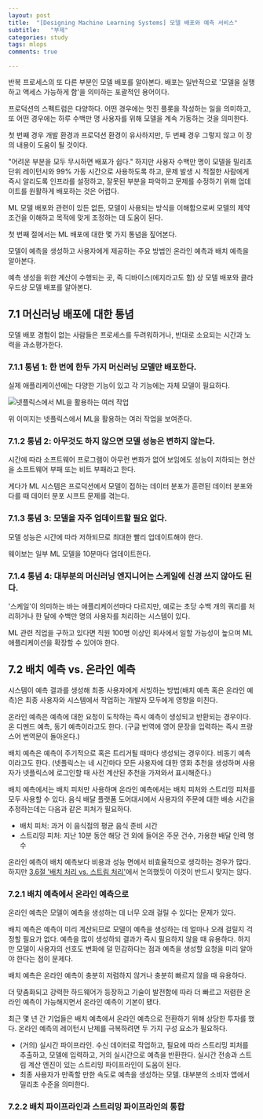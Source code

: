 ```yaml
---
layout: post
title:  "[Designing Machine Learning Systems] 모델 배포와 예측 서비스"
subtitle:   "부제"
categories: study
tags: mlops
comments: true

---
```


반복 프로세스의 또 다른 부분인 모델 배포를 알아본다. 배포는 일반적으로 '모델을 실행하고 액세스 가능하게 함'을 의미하는 포괄적인 용어이다.

프로덕션의 스펙트럼은 다양하다. 어떤 경우에는 멋진 플롯을 작성하는 일을 의미하고, 또 어떤 경우에는 하루 수백만 명 사용자를 위해 모델을 계속 가동하는 것을 의미한다.

첫 번째 경우 개발 환경과 프로덕션 환경이 유사하지만, 두 번째 경우 그렇지 않고 이 장의 내용이 도움이 될 것이다.

"어려운 부분을 모두 무시하면 배포가 쉽다." 하지만 사용자 수백만 명이 모델을 밀리초 단위 레이턴시와 99% 가동 시간으로 사용하도록 하고, 문제 발생 시 적절한 사람에게 즉시 알리도록 인프라를 설정하고, 잘못된 부분을 파악하고 문제를 수정하기 위해 업데이트를 원활하게 배포하는 것은 어렵다.

ML 모델 배포와 관련이 있든 없든, 모델이 사용되는 방식을 이해함으로써 모델의 제약 조건을 이해하고 목적에 맞게 조정하는 데 도움이 된다.

첫 번째 절에서는 ML 배포에 대한 몇 가지 통념을 짚어본다.

모델이 예측을 생성하고 사용자에게 제공하는 주요 방법인 온라인 예측과 배치 예측을 알아본다.

예측 생성을 위한 계산이 수행되는 곳, 즉 디바이스(에지라고도 함) 상 모델 배포와 클라우드상 모델 배포를 알아본다.

## 7.1 머신러닝 배포에 대한 통념

모델 배포 경험이 없는 사람들은 프로세스를 두려워하거나, 반대로 소요되는 시간과 노력을 과소평가한다.

### 7.1.1 통념 1: 한 번에 한두 가지 머신러닝 모델만 배포한다.

실제 애플리케이션에는 다양한 기능이 있고 각 기능에는 자체 모델이 필요하다.

<p><img src="{{ site.baseurl }}/assets/img/2024-01-03-study-mlops-designing_ml_systems_7-netflix_various_task.png" alt="넷플릭스에서 ML을 활용하는 여러 작업"></p>

위 이미지는 넷플릭스에서 ML을 활용하는 여러 작업을 보여준다.

### 7.1.2 통념 2: 아무것도 하지 않으면 모델 성능은 변하지 않는다.

시간에 따라 소프트웨어 프로그램이 아무런 변화가 없어 보임에도 성능이 저하되는 현산을 소프트웨어 부패 또는 비트 부패라고 한다.

게다가 ML 시스템은 프로덕션에서 모델이 접하는 데이터 분포가 훈련된 데이터 분포와 다를 때 데이터 분포 시프트 문제를 겪는다.

### 7.1.3 통념 3: 모델을 자주 업데이트할 필요 없다.

모델 성능은 시간에 따라 저하되므로 최대한 빨리 업데이트해야 한다.

웨이보는 일부 ML 모델을 10분마다 업데이트한다.

### 7.1.4 통념 4: 대부분의 머신러닝 엔지니어는 스케일에 신경 쓰지 않아도 된다.

'스케일'이 의미하는 바는 애플리케이션마다 다르지만, 예로는 초당 수백 개의 쿼리를 처리하거나 한 달에 수백만 명의 사용자를 처리하는 시스템이 있다.

ML 관련 직업을 구하고 있다면 직원 100명 이상인 회사에서 일할 가능성이 높으며 ML 애플리케이션을 확장할 수 있어야 한다.

## 7.2 배치 예측 vs. 온라인 예측

시스템이 예측 결과를 생성해 최종 사용자에게 서빙하는 방법(배치 예측 혹은 온라인 예측)은 최종 사용자와 시스템에서 작업하는 개발자 모두에게 영향을 미친다.

온라인 예측은 예측에 대한 요청이 도착하는 즉시 예측이 생성되고 반환되는 경우이다. 온 디멘드 예측, 동기 예측이라고도 한다. (구글 번역에 영어 문장을 입력하는 즉시 프랑스어 번역문이 돌아온다.)

배치 예측은 예측이 주기적으로 혹은 트리거될 때마다 생성되는 경우이다. 비동기 예측이라고도 한다. (넷플릭스는 네 시간마다 모든 사용자에 대한 영화 추천을 생성하며 사용자가 넷플릭스에 로그인할 때 사전 계산된 추천을 가져와서 표시해준다.)

배치 예측에서는 배치 피처만 사용하며 온라인 예측에서는 배치 피처와 스트리밍 피처를 모두 사용할 수 있다. 음식 배달 플랫폼 도어대시에서 사용자의 주문에 대한 배송 시간을 추정하는데는 다음과 같은 피처가 필요하다.

- 배치 피처: 과거 이 음식점의 평균 음식 준비 시간
- 스트리밍 피처: 지난 10분 동안 해당 건 외에 들어온 주문 건수, 가용한 배달 인력 명수

온라인 예측이 배치 예측보다 비용과 성능 면에서 비효율적으로 생각하는 경우가 많다. 하지만 [3.6절 '배치 처리 vs. 스트림 처리'](2023-12-26-study-mlops-designing_ml_systems_3.md)에서 논의했듯이 이것이 반드시 맞지는 않다.

### 7.2.1 배치 예측에서 온라인 예측으로

온라인 예측은 모델이 예측을 생성하는 데 너무 오래 걸릴 수 있다는 문제가 있다.

배치 예측은 예측이 미리 계산되므로 모델이 예측을 생성하는 데 얼마나 오래 걸릴지 걱정할 필요가 없다. 예측을 많이 생성하되 결과가 즉시 필요하지 않을 때 유용하다. 하지만 모델이 사용자의 선호도 변화에 덜 민감하다는 점과 예측을 생성할 요청을 미리 알아야 한다는 점이 문제다.

배치 예측은 온라인 예측이 충분히 저렴하지 않거나 충분히 빠르지 않을 때 유용하다.

더 맞춤화되고 강력한 하드웨어가 등장하고 기술이 발전함에 따라 더 빠르고 저렴한 온라인 예측이 가능해지면서 온라인 예측이 기본이 됐다.

최근 몇 년 간 기업들은 배치 예측에서 온라인 예측으로 전환하기 위해 상당한 투자를 했다. 온라인 예측의 레이턴시 난제를 극복하려면 두 가지 구성 요소가 필요하다.

- (거의) 실시간 파이프라인. 수신 데이터로 작업하고, 필요에 따라 스트리밍 피처를 추출하고, 모델에 입력하고, 거의 실시간으로 예측을 반환한다. 실시간 전송과 스트림 계산 엔진이 있는 스트리밍 파이프라인이 도움이 된다.
- 최종 사용자가 만족할 만한 속도로 예측을 생성하는 모델. 대부분의 소비자 앱에서 밀리초 수준을 의미한다.

### 7.2.2 배치 파이프라인과 스트리밍 파이프라인의 통합

